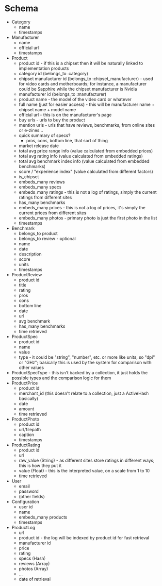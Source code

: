 Schema
======

* Category
  - name
  - timestamps
* Manufacturer
  - name
  - official url
  - timestamps
* Product
  - product id - if this is a chipset then it will be naturally linked to implementation products
  - category id (belongs_to :category)
  - chipset manufacturer id (belongs_to :chipset_manufacturer) - used for video cards and motherboards; for instance, a manufacturer could be Sapphire while the chipset manufacturer is Nvidia
  - manufacturer id (belongs_to :manufacturer)
  - product name - the model of the video card or whatever
  - full name (just for easier access) - this will be manufacturer name + chipset name + model name
  - official url - this is on the manufacturer's page
  - buy urls - urls to buy the product
  - mention urls - urls that have reviews, benchmarks, from online sites or e-zines...
  - quick summary of specs?
    - pros, cons, bottom line, that sort of thing
  - market release date 
  - total avg price range info (value calculated from embedded prices)
  - total avg rating info (value calculated from embedded ratings)
  - total avg benchmark index info (value calculated from embedded benchmarks)
  - score / "experience index" (value calculated from different factors)
  - is_chipset
  - embeds_many reviews
  - embeds_many specs
  - embeds_many ratings - this is not a log of ratings, simply the current ratings from different sites
  - has_many benchmarks
  - embeds_many prices - this is not a log of prices, it's simply the current prices from different sites
  - embeds_many photos - primary photo is just the first photo in the list
  - timestamps
* Benchmark
  - belongs_to product
  - belongs_to review - optional
  - name
  - date
  - description
  - score
  - units
  - timestamps
* ProductReview
  - product id
  - title
  - rating
  - pros
  - cons
  - bottom line
  - date
  - url
  - avg benchmark
  - has_many benchmarks
  - time retrieved
* ProductSpec
  - product id
  - name
  - value
  - type - it could be "string", "number", etc. or more like units, so "dpi" or "GHz"; basically this is used by the system for comparison with other values
* ProductSpecType - this isn't backed by a collection, it just holds the possible types and the comparison logic for them
* ProductPrice
  - product id
  - merchant_id (this doesn't relate to a collection, just a ActiveHash basically)
  - date
  - amount
  - time retrieved
* ProductPhoto
  - product id
  - url/filepath
  - caption
  - timestamps
* ProductRating
  - product id
  - url
  - raw_value (String) - as different sites store ratings in different ways; this is how they put it
  - value (Float) - this is the interpreted value, on a scale from 1 to 10
  - time retrieved
* User
  - email
  - password
  - (other fields)
* Configuration
  - user id
  - name
  - embeds_many products
  - timestamps
* ProductLog
  - url
  - product id - the log will be indexed by product id for fast retrieval
  - manufacturer id
  - price
  - rating
  - specs (Hash)
  - reviews (Array)
  - photos (Array)
  - ...
  - date of retrieval